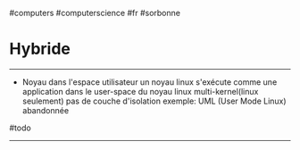 #computers #computerscience #fr #sorbonne 
# Hybride
---
+ Noyau dans l'espace utilisateur
    un noyau linux s'exécute comme une application dans le user-space du noyau linux
    multi-kernel(linux seulement)
    pas de couche d'isolation
    exemple: UML (User Mode Linux)
    abandonnée

#todo

---

